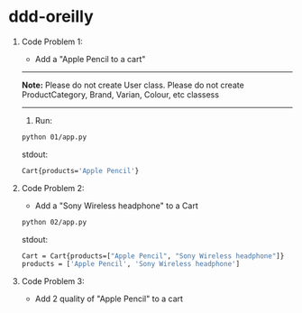 # ddd-oreilly

1. Code Problem 1:

   - Add a "Apple Pencil to a cart"

   ***

   **Note:** Please do not create User class.
   Please do not create ProductCategory, Brand, Varian, Colour, etc classess

   ***

   1. Run:

   ```sh
   python 01/app.py
   ```

   stdout:

   ```sh
   Cart{products='Apple Pencil'}
   ```

1. Code Problem 2:

   - Add a "Sony Wireless headphone" to a Cart

   ```sh
   python 02/app.py
   ```

   stdout:

   ```sh
   Cart = Cart{products=["Apple Pencil", "Sony Wireless headphone"]}
   products = ['Apple Pencil', 'Sony Wireless headphone']
   ```

1. Code Problem 3:
   - Add 2 quality of "Apple Pencil" to a cart
